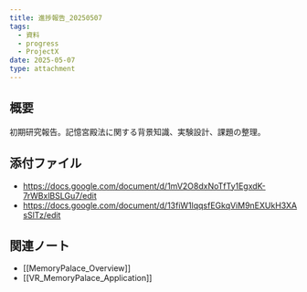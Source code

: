 ```yaml
---
title: 進捗報告_20250507
tags:
  - 資料
  - progress
  - ProjectX
date: 2025-05-07
type: attachment
---
```


## 概要
初期研究報告。記憶宮殿法に関する背景知識、実験設計、課題の整理。

## 添付ファイル
- https://docs.google.com/document/d/1mV2O8dxNoTfTy1EgxdK-7rWBxlBSLGu7/edit
- https://docs.google.com/document/d/13fiW1lqqsfEGkqViM9nEXUkH3XAsSlTz/edit

## 関連ノート
- [[MemoryPalace_Overview]]
- [[VR_MemoryPalace_Application]]
